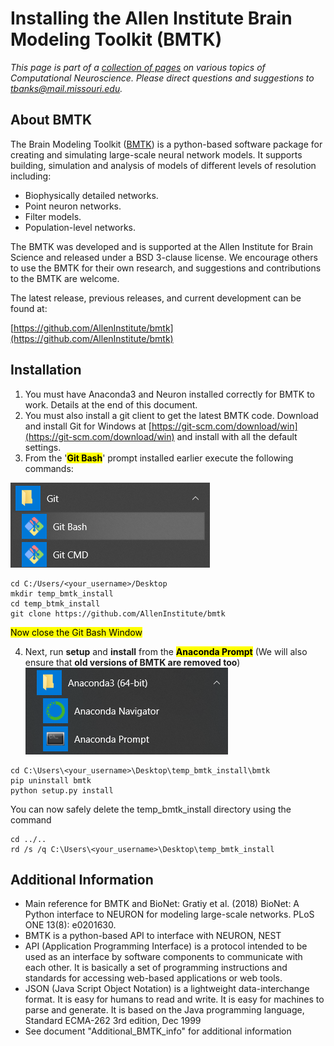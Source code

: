 # Installing the Allen Institute Brain Modeling Toolkit (BMTK)

*This page is part of a [collection of pages](https://cyneuro.github.io/) on various topics of Computational Neuroscience. Please direct questions and suggestions to [tbanks@mail.missouri.edu](mailto:tbanks@mail.missouri.edu).*


## About BMTK

The Brain Modeling Toolkit ([BMTK](https://alleninstitute.github.io/bmtk/)) is a python-based software package for creating and simulating large-scale neural network models. It supports building, simulation and analysis of models of different levels of resolution including:

* Biophysically detailed networks.
* Point neuron networks.
* Filter models.
* Population-level networks.

The BMTK was developed and is supported at the Allen Institute for Brain Science and released under a BSD 3-clause license. We encourage others to use the BMTK for their own research, and suggestions and contributions to the BMTK are welcome.

The latest release, previous releases, and current development can be found at:

[https://github.com/AllenInstitute/bmtk](https://github.com/AllenInstitute/bmtk)




## Installation

1.	You must have Anaconda3 and Neuron installed correctly for BMTK to work. Details at the end of this document.
2.	You must also install a git client to get the latest BMTK code. Download and install Git for Windows at [https://git-scm.com/download/win](https://git-scm.com/download/win) and install with all the default settings.
3.	From the '**<mark>Git Bash</mark>**' prompt installed earlier execute the following commands:

![](git.png)

```
cd C:/Users/<your_username>/Desktop
mkdir temp_bmtk_install
cd temp_btmk_install
git clone https://github.com/AllenInstitute/bmtk

```
<mark>Now close the Git Bash Window</mark>



4. Next, run **setup** and **install** from the **<mark>Anaconda Prompt</mark>** (We will also ensure that **old versions of BMTK are removed too**)
![](anacondaprompt.png)

```
cd C:\Users\<your_username>\Desktop\temp_bmtk_install\bmtk
pip uninstall bmtk
python setup.py install

```
You can now safely delete the temp_bmtk_install directory using the command 

```
cd ../..
rd /s /q C:\Users\<your_username>\Desktop\temp_bmtk_install

```

## Additional Information

* Main reference for BMTK and BioNet:  Gratiy et al. (2018) BioNet: A Python interface to NEURON for modeling large-scale networks. PLoS ONE 13(8): e0201630.
* BMTK is a python-based API to interface with NEURON, NEST
* API (Application Programming Interface) is a protocol intended to be used as an interface by software components to communicate with each other. It is basically a set of programming instructions and standards for accessing web-based applications or web tools.
* JSON (Java Script Object Notation) is a lightweight data-interchange format. It is easy for humans to read and write. It is easy for machines to parse and generate. It is based on the Java programming language, Standard ECMA-262 3rd edition, Dec 1999
* See document "Additional_BMTK_info" for additional information
